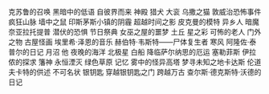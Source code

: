克苏鲁的召唤
黑暗中的低语
自彼界而来
神殿
猎犬
大衮
乌撒之猫
敦威治恐怖事件
疯狂山脉
墙中之鼠
印斯茅斯小镇的阴霾
超越时间之影
皮克曼的模特
异乡人
暗魔
奈亚拉托提普
潜伏的恐惧
节日祭典
女巫之屋的噩梦
土丘
星之彩
可怖的老人
门外之物
古屋怪画
埃里希·泽恩的音乐
赫伯特·韦斯特——尸体复生者
寒风
阿隆佐·泰普尔的日记
月沼
他
夜晚的海洋
北极星
白船
降临萨尔纳思的厄运
塞勒菲斯
伊拉侬的探求
籓神
永恒湮灭
绿色草原
记忆
雾中的怪异高塔
梦寻未知之地卡达斯
伦道夫卡特的供述
不可名状
银钥匙
穿越银钥匙之门
跨越万古
查尔斯·德克斯特·沃德的日记
